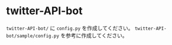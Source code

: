 # twitter-API-bot
```twitter-API-bot/``` に ```config.py``` を作成してください。
```twitter-API-bot/sample/config.py``` を参考に作成してください。

